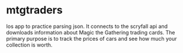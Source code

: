 # mtgtraders

Ios app to practice parsing json. It connects to the scryfall api and downloads information about Magic the Gathering trading cards. The primary purpose is to track the prices of cars and see how much your collection is worth.
